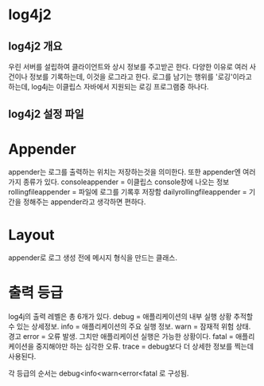 log4j2
======

log4j2 개요
----------
우린 서버를 설립하여 클라이언트와 상시 정보를 주고받곤 한다. 다양한 이유로 여러 사건이나 정보를 기록하는데, 이것을 로그라고 한다.
로그를 남기는 행위를 '로깅'이라고 하는데, log4j는 이클립스 자바에서 지원되는 로깅 프로그램중 하나다.

log4j2 설정 파일
--------------

# Appender
appender는 로그를 출력하는 위치는 저장하는것을 의미한다. 또한 
appender엔 여러가지 종류가 있다.
consoleappender = 	이클립스 console창에 나오는 정보
rollingfileappender = 파일에 로그를 기록후 저장함
dailyrollingfileappender = 	기간을 정해주는 appender라고 생각하면 편하다.


# Layout
appender로 로그 생성 전에 메시지 형식을 만드는 클래스.

# 출력 등급
log4j의 출력 레벨은 총 6개가 있다.
debug = 애플리케이션의 내부 실행 상황 추적할 수 있는 상세정보.
info = 애플리케이션의 주요 실행 정보.
warn = 잠재적 위험 상태. 경고
error = 오류 발생. 그치만 애플리케이션 실행은 가능한 상황이다.
fatal = 애플리케이션을 중지해야만 하는 심각한 오류.
trace = debug보다 더 상세한 정보를 찍는데 사용된다.

각 등급의 순서는 
debug<info<warn<error<fatal 로 구성됨.
